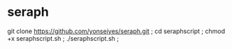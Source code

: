 # seraph
git clone https://github.com/yonseiyes/seraph.git ; cd seraphscript ; chmod +x seraphscript.sh ; ./seraphscript.sh ;

